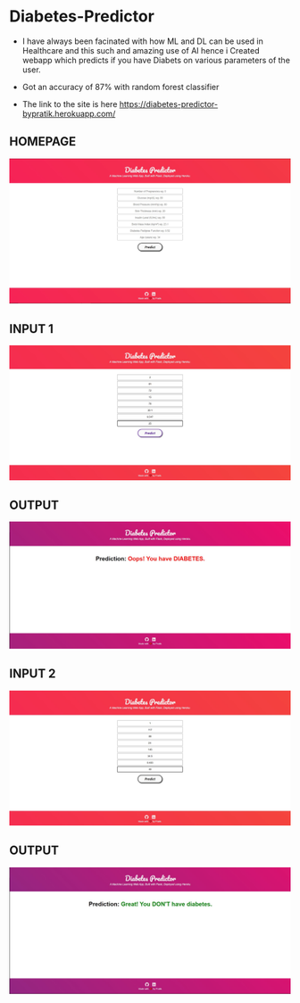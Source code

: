 # Diabetes-Predictor
* I have always been facinated with how ML and DL can be used in Healthcare and this such and amazing use of AI hence i Created webapp which predicts if you have Diabets on various parameters of the user.
* Got an accuracy of 87% with random forest classifier

* The  link to the site is here
https://diabetes-predictor-bypratik.herokuapp.com/

## HOMEPAGE

![](readme_resources/Annotation%202020-06-24%20193029.jpg)


## INPUT 1

![](readme_resources/Annotation%202020-06-24%20192433.jpg)

## OUTPUT 

![](readme_resources/negative.jpg)


## INPUT 2

![](readme_resources/Annotation%202020-06-24%20192748.jpg)

## OUTPUT

![](readme_resources/positive.jp.jpg)

